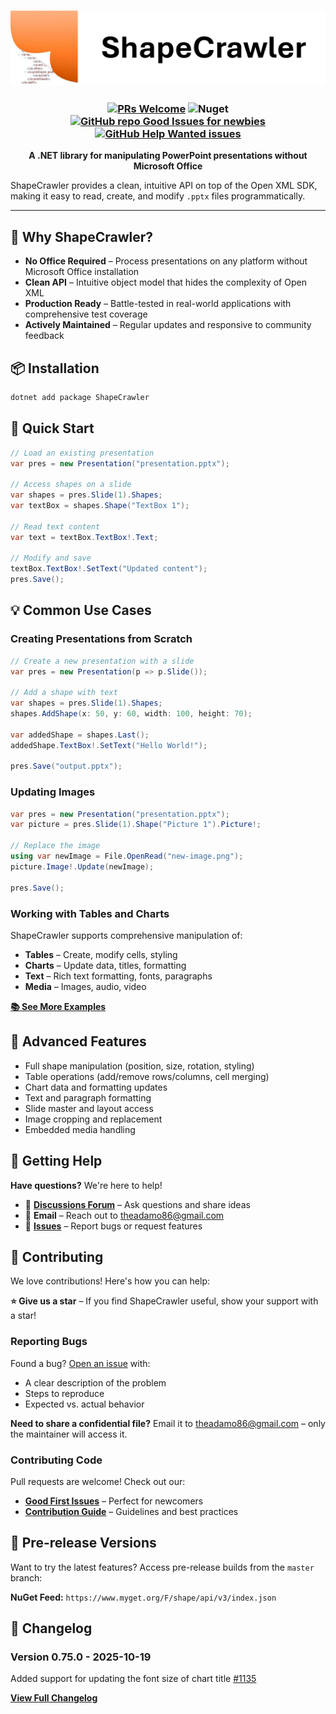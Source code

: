 <h3 align="center">

<picture>
  <source media="(prefers-color-scheme: dark)" srcset="./assets/logo-dark.png">
  <source media="(prefers-color-scheme: light)" srcset="./assets/logo.png">
  <img alt="ShapeCrawler" src="./assets/logo.png">
</picture>

</h3>

<h3 align="center"> 

[![PRs Welcome](https://img.shields.io/badge/PRs-welcome-brightgreen.svg?color=orange)](https://makeapullrequest.com)
![Nuget](https://img.shields.io/nuget/dt/ShapeCrawler?color=orange)
[![GitHub repo Good Issues for newbies](https://img.shields.io/github/issues/ShapeCrawler/ShapeCrawler/good%20first%20issue?style=flat&logo=github&logoColor=green&label=Good%20First%20issues)](https://github.com/ShapeCrawler/ShapeCrawler/issues?q=is%3Aopen+is%3Aissue+label%3A%22good+first+issue%22)
[![GitHub Help Wanted issues](https://img.shields.io/github/issues/ShapeCrawler/ShapeCrawler/help%20wanted?style=flat&logo=github&logoColor=b545d1&label=%22Help%20Wanted%22%20issues)](https://github.com/ShapeCrawler/ShapeCrawler/issues?q=is%3Aopen+is%3Aissue+label%3A%22help+wanted%22)

</h3>

<p align="center">
  <strong>A .NET library for manipulating PowerPoint presentations without Microsoft Office</strong>
</p>

ShapeCrawler provides a clean, intuitive API on top of the Open XML SDK, making it easy to read, create, and modify <code>.pptx</code> files programmatically.


---

## 🚀 Why ShapeCrawler?

- **No Office Required** – Process presentations on any platform without Microsoft Office installation
- **Clean API** – Intuitive object model that hides the complexity of Open XML
- **Production Ready** – Battle-tested in real-world applications with comprehensive test coverage
- **Actively Maintained** – Regular updates and responsive to community feedback

## 📦 Installation

```bash
dotnet add package ShapeCrawler
```

## 🎯 Quick Start

```csharp
// Load an existing presentation
var pres = new Presentation("presentation.pptx");

// Access shapes on a slide
var shapes = pres.Slide(1).Shapes;
var textBox = shapes.Shape("TextBox 1");

// Read text content
var text = textBox.TextBox!.Text;

// Modify and save
textBox.TextBox!.SetText("Updated content");
pres.Save();
```

## 💡 Common Use Cases

### Creating Presentations from Scratch

```csharp
// Create a new presentation with a slide
var pres = new Presentation(p => p.Slide());

// Add a shape with text
var shapes = pres.Slide(1).Shapes;
shapes.AddShape(x: 50, y: 60, width: 100, height: 70);

var addedShape = shapes.Last();
addedShape.TextBox!.SetText("Hello World!");

pres.Save("output.pptx");
```

### Updating Images

```csharp
var pres = new Presentation("presentation.pptx");
var picture = pres.Slide(1).Shape("Picture 1").Picture!;

// Replace the image
using var newImage = File.OpenRead("new-image.png");
picture.Image!.Update(newImage);

pres.Save();
```

### Working with Tables and Charts

ShapeCrawler supports comprehensive manipulation of:
- **Tables** – Create, modify cells, styling
- **Charts** – Update data, titles, formatting
- **Text** – Rich text formatting, fonts, paragraphs
- **Media** – Images, audio, video

**[📚 See More Examples](https://github.com/ShapeCrawler/ShapeCrawler/tree/master/examples)**

## 🔧 Advanced Features

- Full shape manipulation (position, size, rotation, styling)
- Table operations (add/remove rows/columns, cell merging)
- Chart data and formatting updates
- Text and paragraph formatting
- Slide master and layout access
- Image cropping and replacement
- Embedded media handling

## 🌟 Getting Help

**Have questions?** We're here to help!

- 💬 [**Discussions Forum**](https://github.com/ShapeCrawler/ShapeCrawler/discussions) – Ask questions and share ideas
- 📧 **Email** – Reach out to theadamo86@gmail.com
- 🐛 [**Issues**](https://github.com/ShapeCrawler/ShapeCrawler/issues) – Report bugs or request features

## 🤝 Contributing

We love contributions! Here's how you can help:

**⭐ Give us a star** – If you find ShapeCrawler useful, show your support with a star!

### Reporting Bugs

Found a bug? [Open an issue](https://github.com/ShapeCrawler/ShapeCrawler/issues) with:
- A clear description of the problem
- Steps to reproduce
- Expected vs. actual behavior

**Need to share a confidential file?** Email it to theadamo86@gmail.com – only the maintainer will access it.

### Contributing Code

Pull requests are welcome! Check out our:
- [**Good First Issues**](https://github.com/ShapeCrawler/ShapeCrawler/issues?q=is%3Aopen+is%3Aissue+label%3A%22good+first+issue%22) – Perfect for newcomers
- [**Contribution Guide**](https://github.com/ShapeCrawler/ShapeCrawler/blob/master/CONTRIBUTING.md) – Guidelines and best practices

## 🔄 Pre-release Versions

Want to try the latest features? Access pre-release builds from the `master` branch:

**NuGet Feed:** `https://www.myget.org/F/shape/api/v3/index.json`

## 📝 Changelog

### Version 0.75.0 - 2025-10-19
Added support for updating the font size of chart title [#1135](https://github.com/ShapeCrawler/ShapeCrawler/issues/1135)

[**View Full Changelog**](https://github.com/ShapeCrawler/ShapeCrawler/blob/master/CHANGELOG.md)
